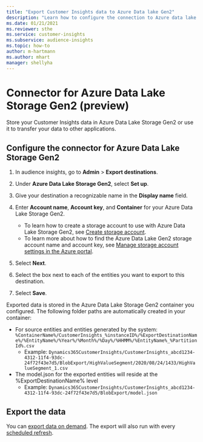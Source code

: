 ```yaml
---
title: "Export Customer Insights data to Azure Data lake Gen2"
description: "Learn how to configure the connection to Azure data lake Gen2."
ms.date: 01/21/2021
ms.reviewer: sthe
ms.service: customer-insights
ms.subservice: audience-insights
ms.topic: how-to
author: m-hartmann
ms.author: mhart
manager: shellyha
---
```


# Connector for Azure Data Lake Storage Gen2 (preview)

Store your Customer Insights data in Azure Data Lake Storage Gen2 or use it to transfer your data to other applications.

## Configure the connector for Azure Data Lake Storage Gen2

1. In audience insights, go to **Admin** > **Export destinations**.

1. Under **Azure Data Lake Storage Gen2**, select **Set up**.

1. Give your destination a recognizable name in the **Display name** field.

1. Enter **Account name**, **Account key**, and **Container** for your Azure Data Lake Storage Gen2.
    - To learn how to create a storage account to use with Azure Data Lake Storage Gen2, see [Create storage account](https://docs.microsoft.com/en-us/azure/storage/blobs/create-data-lake-storage-account). 
    - To learn more about how to find the Azure Data Lake Gen2 storage account name and account key, see [Manage storage account settings in the Azure portal](https://docs.microsoft.com/azure/storage/common/storage-account-manage).

1. Select **Next**.

1. Select the box next to each of the entities you want to export to this destination.

1. Select **Save**.

Exported data is stored in the Azure Data Lake Storage Gen2 container you configured. The following folder paths are automatically created in your container:

- For source entities and entities generated by the system: `%ContainerName%/CustomerInsights_%instanceID%/%ExportDestinationName%/%EntityName%/%Year%/%Month%/%Day%/%HHMM%/%EntityName%_%PartitionId%.csv`
  - Example: `Dynamics365CustomerInsights/CustomerInsights_abcd1234-4312-11f4-93dc-24f72f43e7d5/BlobExport/HighValueSegment/2020/08/24/1433/HighValueSegment_1.csv`
- The model.json for the exported entities will reside at the %ExportDestinationName% level
  - Example: `Dynamics365CustomerInsights/CustomerInsights_abcd1234-4312-11f4-93dc-24f72f43e7d5/BlobExport/model.json`

## Export the data

You can [export data on demand](export-destinations.md#export-data-on-demand). The export will also run with every [scheduled refresh](system.md#schedule-tab).
